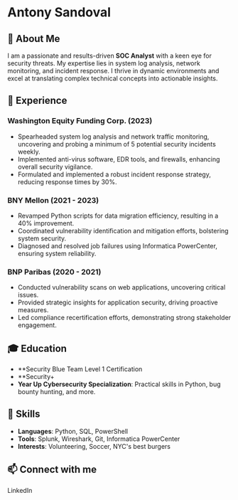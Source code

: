 # Antony Sandoval

## 🚀 About Me
I am a passionate and results-driven **SOC Analyst** with a keen eye for security threats. My expertise lies in system log analysis, network monitoring, and incident response. I thrive in dynamic environments and excel at translating complex technical concepts into actionable insights.

## 💼 Experience

### Washington Equity Funding Corp. (2023)
- Spearheaded system log analysis and network traffic monitoring, uncovering and probing a minimum of 5 potential security incidents weekly.
- Implemented anti-virus software, EDR tools, and firewalls, enhancing overall security vigilance.
- Formulated and implemented a robust incident response strategy, reducing response times by 30%.

### BNY Mellon (2021 - 2023)
- Revamped Python scripts for data migration efficiency, resulting in a 40% improvement.
- Coordinated vulnerability identification and mitigation efforts, bolstering system security.
- Diagnosed and resolved job failures using Informatica PowerCenter, ensuring system reliability.

### BNP Paribas (2020 - 2021)
- Conducted vulnerability scans on web applications, uncovering critical issues.
- Provided strategic insights for application security, driving proactive measures.
- Led compliance recertification efforts, demonstrating strong stakeholder engagement.

## 🎓 Education
- **Security Blue Team Level 1 Certification
- **Security+
- **Year Up Cybersecurity Specialization**: Practical skills in Python, bug bounty hunting, and more.

## 🔧 Skills
- **Languages**: Python, SQL, PowerShell
- **Tools**: Splunk, Wireshark, Git, Informatica PowerCenter
- **Interests**: Volunteering, Soccer, NYC's best burgers

## 📫 Connect with me
LinkedIn
